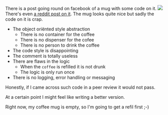 There is a post going round on facebook of a mug with some code on it.
![](http://i.imgur.com/uvCHW7C.jpg)
There's even [a reddit post on it](https://www.reddit.com/r/csharp/comments/3xdikm/does_anybody_know_where_i_can_find_this_mug/?st=itrfyyvi&sh=e8448c85).
The mug looks quite nice but sadly the code on it is crap.

- The object oriënted style abstraction
  - There is no container for the coffee
  - There is no dispenser for the cofee
  - There is no person to drink the coffee
- The code style is disappointing
- The comment is totally useless
- There are flaws in the logic
  - When the `coffee` is refilled it is not drunk
  - The logic is only run once
- There is no logging, error handling or messaging

Honestly, if I came across such code in a peer review it would not pass.

At a certain point I might feel like writing a better version.

Right now, my coffee mug is empty, so I'm going to get a refil first ;-)